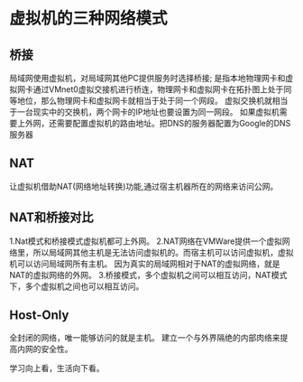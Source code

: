 # 虚拟机的三种网络模式
## 桥接
局域网使用虚拟机，对局域网其他PC提供服务时选择桥接;
是指本地物理网卡和虚拟网卡通过VMnet0虚拟交接机进行桥连，物理网卡和虚拟网卡在拓扑图上处于同等地位，那么物理网卡和虚拟网卡就相当于处于同一个网段。
虚拟交换机就相当于一台现实中的交换机，两个网卡的IP地址也要设置为同一网段。 
如果虚拟机需要上外网，还需要配置虚拟机的路由地址。把DNS的服务器配置为Google的DNS服务器

## NAT
让虚拟机借助NAT(网络地址转换)功能,通过宿主机器所在的网络来访问公网。

## NAT和桥接对比
1.Nat模式和桥接模式虚拟机都可上外网。
2.NAT网络在VMWare提供一个虚拟网络里，所以局域网其他主机是无法访问虚拟机的。而宿主机可以访问虚拟机，虚拟机可以访问局域网所有主机。
因为真实的局域网相对于NAT的虚拟网络，就是NAT的虚拟网络的外网。
3.桥接模式，多个虚拟机之间可以相互访问，NAT模式下，多个虚拟机之间也可以相互访问。

## Host-Only
全封闭的网络，唯一能够访问的就是主机。
建立一个与外界隔绝的内部肉络来提高内网的安全性。
































学习向上看，生活向下看。
